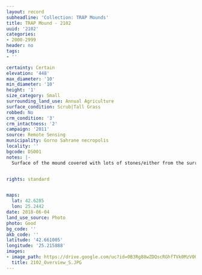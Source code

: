 ```yaml
---
layout: record
subheadline: 'Collection: TRAP Mounds'
title: TRAP Mound - 2102
uuid: '2102'
categories:
- 2000-2999
header: no
tags:
- ''

certainty: Certain
elevation: '448'
max_diameter: '10'
min_diameter: '10'
height: '1'
size_category: Small
surrounding_land_use: Annual Agriculture
surface_condition: Scrub|Tall Grass
robbed: No
crm_condition: '3'
crm_intactness: '2'
campaign: '2011'
source: Remote Sensing
municipality: Gorno Sahrane necropolis
locality: ''
bgcode: DS001
notes: |-
  Surface of the mound covered with lots of stones/either from the surrounding pasture or from the mound.


rights: standard


maps:
  lat: 42.6285
  lon: 25.2442
date: 2018-06-04
land_use_source: Photo
photo: Good
bg_code: ''
akb_code: ''
latitude: '42.661005'
longitude: '25.215888'
images:
- image_path: https://drive.google.com/uc?id=0B3Rg88wZDQscRGhfTVk0MzV0Qkk
  title: 2102_Overview_S.JPG
---
```

